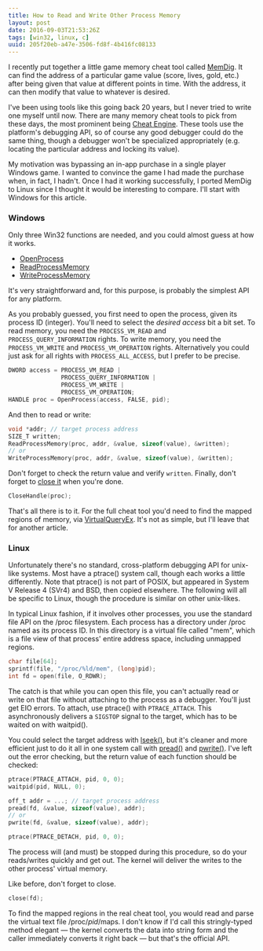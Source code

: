 ```yaml
---
title: How to Read and Write Other Process Memory
layout: post
date: 2016-09-03T21:53:26Z
tags: [win32, linux, c]
uuid: 205f20eb-a47e-3506-fd8f-4b416fc08133
---
```


I recently put together a little game memory cheat tool called
[MemDig][memdig]. It can find the address of a particular game value
(score, lives, gold, etc.) after being given that value at different
points in time. With the address, it can then modify that value to
whatever is desired.

I've been using tools like this going back 20 years, but I never tried
to write one myself until now. There are many memory cheat tools to
pick from these days, the most prominent being [Cheat Engine][ce].
These tools use the platform's debugging API, so of course any good
debugger could do the same thing, though a debugger won't be
specialized appropriately (e.g. locating the particular address and
locking its value).

My motivation was bypassing an in-app purchase in a single player
Windows game. I wanted to convince the game I had made the purchase
when, in fact, I hadn't. Once I had it working successfully, I ported
MemDig to Linux since I thought it would be interesting to compare.
I'll start with Windows for this article.

### Windows

Only three Win32 functions are needed, and you could almost guess at
how it works.

* [OpenProcess][msopen]
* [ReadProcessMemory][msread]
* [WriteProcessMemory][mswrite]

It's very straightforward and, for this purpose, is probably the
simplest API for any platform.

As you probably guessed, you first need to open the process, given its
process ID (integer). You'll need to select the *desired access* bit a
bit set. To read memory, you need the `PROCESS_VM_READ` and
`PROCESS_QUERY_INFORMATION` rights. To write memory, you need the
`PROCESS_VM_WRITE` and `PROCESS_VM_OPERATION` rights. Alternatively
you could just ask for all rights with `PROCESS_ALL_ACCESS`, but I
prefer to be precise.

~~~c
DWORD access = PROCESS_VM_READ |
               PROCESS_QUERY_INFORMATION |
               PROCESS_VM_WRITE |
               PROCESS_VM_OPERATION;
HANDLE proc = OpenProcess(access, FALSE, pid);
~~~

And then to read or write:

~~~c
void *addr; // target process address
SIZE_T written;
ReadProcessMemory(proc, addr, &value, sizeof(value), &written);
// or
WriteProcessMemory(proc, addr, &value, sizeof(value), &written);
~~~

Don't forget to check the return value and verify `written`. Finally,
don't forget to [close it][msclose] when you're done.

~~~c
CloseHandle(proc);
~~~

That's all there is to it. For the full cheat tool you'd need to find
the mapped regions of memory, via [VirtualQueryEx][msquery]. It's not
as simple, but I'll leave that for another article.

### Linux

Unfortunately there's no standard, cross-platform debugging API for
unix-like systems. Most have a ptrace() system call, though each works
a little differently. Note that ptrace() is not part of POSIX, but
appeared in System V Release 4 (SVr4) and BSD, then copied elsewhere.
The following will all be specific to Linux, though the procedure is
similar on other unix-likes.

In typical Linux fashion, if it involves other processes, you use the
standard file API on the /proc filesystem. Each process has a
directory under /proc named as its process ID. In this directory is a
virtual file called "mem", which is a file view of that process'
entire address space, including unmapped regions.

~~~c
char file[64];
sprintf(file, "/proc/%ld/mem", (long)pid);
int fd = open(file, O_RDWR);
~~~

The catch is that while you can open this file, you can't actually
read or write on that file without attaching to the process as a
debugger. You'll just get EIO errors. To attach, use ptrace() with
`PTRACE_ATTACH`. This asynchronously delivers a `SIGSTOP` signal to
the target, which has to be waited on with waitpid().

You could select the target address with [lseek()][lseek], but it's
cleaner and more efficient just to do it all in one system call with
[pread()][pread] and [pwrite()][pwrite]. I've left out the error
checking, but the return value of each function should be checked:

~~~c
ptrace(PTRACE_ATTACH, pid, 0, 0);
waitpid(pid, NULL, 0);

off_t addr = ...; // target process address
pread(fd, &value, sizeof(value), addr);
// or
pwrite(fd, &value, sizeof(value), addr);

ptrace(PTRACE_DETACH, pid, 0, 0);
~~~

The process will (and must) be stopped during this procedure, so do
your reads/writes quickly and get out. The kernel will deliver the
writes to the other process' virtual memory.

Like before, don't forget to close.

~~~c
close(fd);
~~~

To find the mapped regions in the real cheat tool, you would read and
parse the virtual text file /proc/*pid*/maps. I don't know if I'd call
this stringly-typed method elegant — the kernel converts the data into
string form and the caller immediately converts it right back — but
that's the official API.


[memdig]: https://github.com/skeeto/memdig
[ce]: http://www.cheatengine.org/
[msopen]: https://msdn.microsoft.com/en-us/library/windows/desktop/ms684320
[mswrite]: https://msdn.microsoft.com/en-us/library/windows/desktop/ms681674
[msread]: https://msdn.microsoft.com/en-us/library/windows/desktop/ms680553
[msclose]: https://msdn.microsoft.com/en-us/library/windows/desktop/ms724211
[msquery]: https://msdn.microsoft.com/en-us/library/windows/desktop/aa366907
[ptrace]: http://man7.org/linux/man-pages/man2/ptrace.2.html
[pread]: http://pubs.opengroup.org/onlinepubs/9699919799/functions/read.html
[pwrite]: http://pubs.opengroup.org/onlinepubs/9699919799/functions/write.html
[lseek]: http://pubs.opengroup.org/onlinepubs/9699919799/functions/lseek.html
